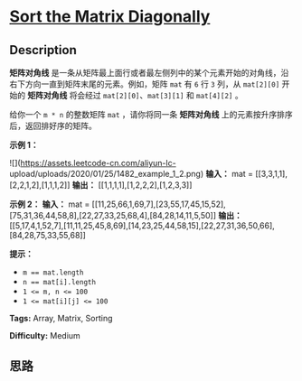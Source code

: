 # [Sort the Matrix Diagonally][title]

## Description

**矩阵对角线** 是一条从矩阵最上面行或者最左侧列中的某个元素开始的对角线，沿右下方向一直到矩阵末尾的元素。例如，矩阵 `mat` 有 `6` 行 `3`
列，从 `mat[2][0]` 开始的 **矩阵对角线** 将会经过 `mat[2][0]`、`mat[3][1]` 和 `mat[4][2]` 。

给你一个 `m * n` 的整数矩阵 `mat` ，请你将同一条 **矩阵对角线** 上的元素按升序排序后，返回排好序的矩阵。

**示例 1：**

![](https://assets.leetcode-cn.com/aliyun-lc-
upload/uploads/2020/01/25/1482_example_1_2.png)
            **输入：** mat = [[3,3,1,1],[2,2,1,2],[1,1,1,2]]    **输出：** [[1,1,1,1],[1,2,2,2],[1,2,3,3]]    

**示例 2：**
            **输入：** mat = [[11,25,66,1,69,7],[23,55,17,45,15,52],[75,31,36,44,58,8],[22,27,33,25,68,4],[84,28,14,11,5,50]]    **输出：** [[5,17,4,1,52,7],[11,11,25,45,8,69],[14,23,25,44,58,15],[22,27,31,36,50,66],[84,28,75,33,55,68]]    

**提示：**

  * `m == mat.length`
  * `n == mat[i].length`
  * `1 <= m, n <= 100`
  * `1 <= mat[i][j] <= 100`


**Tags:** Array, Matrix, Sorting

**Difficulty:** Medium

## 思路

[title]: https://leetcode-cn.com/problems/sort-the-matrix-diagonally
